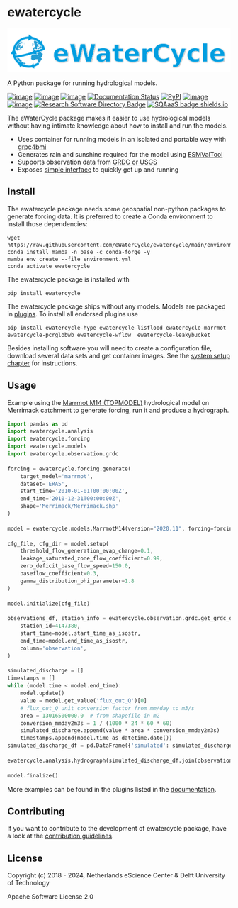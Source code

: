 # ewatercycle

![image](https://github.com/eWaterCycle/ewatercycle/raw/main/docs/examples/logo.png)

A Python package for running hydrological models.

[![image](https://github.com/eWaterCycle/ewatercycle/actions/workflows/ci.yml/badge.svg)](https://github.com/eWaterCycle/ewatercycle/actions/workflows/ci.yml)
[![image](https://sonarcloud.io/api/project_badges/measure?project=eWaterCycle_ewatercycle&metric=alert_status)](https://sonarcloud.io/dashboard?id=eWaterCycle_ewatercycle)
[![image](https://sonarcloud.io/api/project_badges/measure?project=eWaterCycle_ewatercycle&metric=coverage)](https://sonarcloud.io/component_measures?id=eWaterCycle_ewatercycle&metric=coverage)
[![Documentation Status](https://readthedocs.org/projects/ewatercycle/badge/?version=latest)](https://ewatercycle.readthedocs.io/en/latest/?badge=latest)
[![PyPI](https://img.shields.io/pypi/v/ewatercycle)](https://pypi.org/project/ewatercycle/)
[![image](https://img.shields.io/badge/fair--software.eu-%E2%97%8F%20%20%E2%97%8F%20%20%E2%97%8F%20%20%E2%97%8F%20%20%E2%97%8B-yellow)](https://fair-software.eu)
[![image](https://zenodo.org/badge/DOI/10.5281/zenodo.5119389.svg)](https://doi.org/10.5281/zenodo.5119389)
[![Research Software Directory Badge](https://img.shields.io/badge/rsd-ewatercycle-00a3e3.svg)](https://www.research-software.nl/software/ewatercycle)
[![SQAaaS badge shields.io](https://img.shields.io/badge/sqaaas%20software-silver-lightgrey)](https://api.eu.badgr.io/public/assertions/1iy8I58zRvm7P9en2q0Egg "SQAaaS silver badge achieved")

The eWaterCycle package makes it easier to use hydrological models
without having intimate knowledge about how to install and run the
models.

- Uses container for running models in an isolated and portable way
    with [grpc4bmi](https://github.com/eWaterCycle/grpc4bmi)
- Generates rain and sunshine required for the model using
    [ESMValTool](https://www.esmvaltool.org/)
- Supports observation data from [GRDC or
    USGS](https://ewatercycle.readthedocs.io/en/latest/observations.html)
- Exposes [simple
    interface](https://ewatercycle.readthedocs.io/en/latest/user_guide.html)
    to quickly get up and running

## Install

The ewatercycle package needs some geospatial non-python packages to
generate forcing data. It is preferred to create a Conda environment to
install those dependencies:

```shell
wget https://raw.githubusercontent.com/eWaterCycle/ewatercycle/main/environment.yml
conda install mamba -n base -c conda-forge -y
mamba env create --file environment.yml
conda activate ewatercycle
```

The ewatercycle package is installed with

```shell
pip install ewatercycle
```

The ewatercycle package ships without any models. Models are packaged in [plugins](https://ewatercycle.readthedocs.io/en/latest/plugins.html). To install all endorsed plugins use

```shell
pip install ewatercycle-hype ewatercycle-lisflood ewatercycle-marrmot ewatercycle-pcrglobwb ewatercycle-wflow  ewatercycle-leakybucket
```

Besides installing software you will need to create a configuration
file, download several data sets and get container images. See the
[system setup
chapter](https://ewatercycle.readthedocs.org/en/latest/system_setup.html)
for instructions.

## Usage

Example using the [Marrmot M14
(TOPMODEL)](https://github.com/wknoben/MARRMoT/blob/master/MARRMoT/Models/Model%20files/m_14_topmodel_7p_2s.m)
hydrological model on Merrimack catchment to generate forcing, run it
and produce a hydrograph.

```python
import pandas as pd
import ewatercycle.analysis
import ewatercycle.forcing
import ewatercycle.models
import ewatercycle.observation.grdc

forcing = ewatercycle.forcing.generate(
    target_model='marrmot',
    dataset='ERA5',
    start_time='2010-01-01T00:00:00Z',
    end_time='2010-12-31T00:00:00Z',
    shape='Merrimack/Merrimack.shp'
)

model = ewatercycle.models.MarrmotM14(version="2020.11", forcing=forcing)

cfg_file, cfg_dir = model.setup(
    threshold_flow_generation_evap_change=0.1,
    leakage_saturated_zone_flow_coefficient=0.99,
    zero_deficit_base_flow_speed=150.0,
    baseflow_coefficient=0.3,
    gamma_distribution_phi_parameter=1.8
)

model.initialize(cfg_file)

observations_df, station_info = ewatercycle.observation.grdc.get_grdc_data(
    station_id=4147380,
    start_time=model.start_time_as_isostr,
    end_time=model.end_time_as_isostr,
    column='observation',
)

simulated_discharge = []
timestamps = []
while (model.time < model.end_time):
    model.update()
    value = model.get_value('flux_out_Q')[0]
    # flux_out_Q unit conversion factor from mm/day to m3/s
    area = 13016500000.0  # from shapefile in m2
    conversion_mmday2m3s = 1 / (1000 * 24 * 60 * 60)
    simulated_discharge.append(value * area * conversion_mmday2m3s)
    timestamps.append(model.time_as_datetime.date())
simulated_discharge_df = pd.DataFrame({'simulated': simulated_discharge}, index=pd.to_datetime(timestamps))

ewatercycle.analysis.hydrograph(simulated_discharge_df.join(observations_df), reference='observation')

model.finalize()
```

More examples can be found in the plugins listed in the
[documentation](https://ewatercycle.readthedocs.io/en/latest/plugins.html).

## Contributing

If you want to contribute to the development of ewatercycle package,
have a look at the [contribution guidelines](CONTRIBUTING.md).

## License

Copyright (c) 2018 - 2024, Netherlands eScience Center & Delft University of
Technology

Apache Software License 2.0
